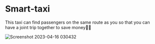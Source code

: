 # Smart-taxi
This taxi can find passengers on the same route as you so that you can have a joint trip together to save money🚗💸

![Screenshot 2023-04-16 030432](https://user-images.githubusercontent.com/83599883/232255935-1a8a1873-9fcb-4d67-9784-79cbbde8aa5e.png)

